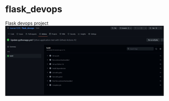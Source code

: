 # flask_devops
Flask devops project
![alt text](https://github.com/manas1230/flask_devops/blob/main/pythonapp%20yml%20pass.JPG)
